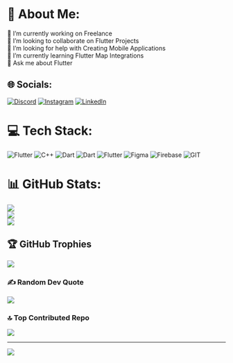 # 💫 About Me:
🔭 I’m currently working on Freelance<br>👯 I’m looking to collaborate on Flutter Projects<br>🤝 I’m looking for help with Creating Mobile Applications<br>🌱 I’m currently learning Flutter Map Integrations<br>💬 Ask me about Flutter


## 🌐 Socials:
[![Discord](https://img.shields.io/badge/Discord-%237289DA.svg?logo=discord&logoColor=white)](https://discord.gg/Zafarbek#4185) [![Instagram](https://img.shields.io/badge/Instagram-%23E4405F.svg?logo=Instagram&logoColor=white)](https://instagram.com/norqobilovzafarbek) [![LinkedIn](https://img.shields.io/badge/LinkedIn-%230077B5.svg?logo=linkedin&logoColor=white)](https://linkedin.com/in/https://www.linkedin.com/in/zafarbek-norqobilov-878007287/) 

# 💻 Tech Stack:
![Flutter](https://img.shields.io/badge/Flutter-%2302569B.svg?style=for-the-badge&logo=Flutter&logoColor=white) ![C++](https://img.shields.io/badge/c++-%2300599C.svg?style=for-the-badge&logo=c%2B%2B&logoColor=white) ![Dart](https://img.shields.io/badge/dart-%230175C2.svg?style=for-the-badge&logo=dart&logoColor=white) ![Dart](https://img.shields.io/badge/dart-%230175C2.svg?style=for-the-badge&logo=dart&logoColor=white) ![Flutter](https://img.shields.io/badge/Flutter-%2302569B.svg?style=for-the-badge&logo=Flutter&logoColor=white) ![Figma](https://img.shields.io/badge/figma-%23F24E1E.svg?style=for-the-badge&logo=figma&logoColor=white) ![Firebase](https://img.shields.io/badge/Firebase-039BE5?style=for-the-badge&logo=Firebase&logoColor=white) ![GIT](https://img.shields.io/badge/Git-fc6d26?style=for-the-badge&logo=git&logoColor=white)
# 📊 GitHub Stats:
![](https://github-readme-stats.vercel.app/api?username=NorqobilovZafarbek&theme=blue-green&hide_border=true&include_all_commits=true&count_private=false)<br/>
![](https://github-readme-streak-stats.herokuapp.com/?user=NorqobilovZafarbek&theme=blue-green&hide_border=true)<br/>
![](https://github-readme-stats.vercel.app/api/top-langs/?username=NorqobilovZafarbek&theme=blue-green&hide_border=true&include_all_commits=true&count_private=false&layout=compact)

## 🏆 GitHub Trophies
![](https://github-profile-trophy.vercel.app/?username=NorqobilovZafarbek&theme=radical&no-frame=false&no-bg=true&margin-w=4)

### ✍️ Random Dev Quote
![](https://quotes-github-readme.vercel.app/api?type=horizontal&theme=merko)

### 🔝 Top Contributed Repo
![](https://github-contributor-stats.vercel.app/api?username=NorqobilovZafarbek&limit=5&theme=monokai&combine_all_yearly_contributions=true)

---
[![](https://visitcount.itsvg.in/api?id=NorqobilovZafarbek&icon=0&color=0)](https://visitcount.itsvg.in)

<!-- Proudly created with GPRM ( https://gprm.itsvg.in ) -->